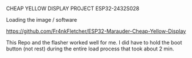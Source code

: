 <p>CHEAP YELLOW DISPLAY PROJECT ESP32-2432S028</p>

Loading the image / software

https://github.com/Fr4nkFletcher/ESP32-Marauder-Cheap-Yellow-Display

This Repo and the flasher worked well for me. I did have to hold the boot button (not rest) during the entire load process that took about 2 min.